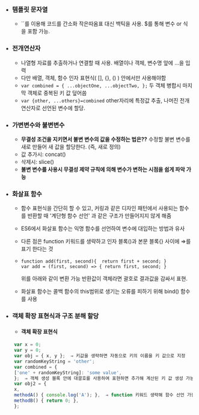 - ### 템플릿 문자열
  - ``를 이용해 코드를 간소화
작은따옴표 대신 백틱을 사용. $를 통해 변수 or 식을 포함 가능.
- ### 전개연산자
  - 나열형 자료를 추출하거나 연결할 때 사용. 배열이나 객체, 변수명 앞에 ...을 입력
  - 다만 배열, 객체, 함수 인자 표현식( [], {}, () ) 안에서만 사용해야함
  - `var combined = {
  ...objectOne,
  ...objectTwo,
  };`
  두 객체 병합시 마지막 객체로 중복된 키 값 덮어씀
  - `var {other, ...others}=combined`
  other자리에 특정값 추출, 나머진 전개연산자로 선언된 변수에 할당.
- ### 가변변수와 불변변수
  - **무결성 조건을 지키면서 불변 변수의 값을 수정하는 법은??** 
  수정할 불변 변수를 새로 만들어 새 값을 할당한다. (즉, 새로 정의)
  - 값 추가시: concat()
  - 삭제시: slice()
  - **불변 변수를 사용시 무결성 제약 규칙에 의해 변수가 변하는 시점을 쉽게 파악 가능**
- ### 화살표 함수
  - 함수 표현식을 간단히 할 수 있고, 커링과 같은 디자인 패턴에서 사용되는 함수를 반환할 때 '계단형 함수 선언' 과 같은 구조가 만들어지지 않게 해줌
  - ES6에서 화살표 함수는 익명 함수를 선언하여 변수에 대입하는 방법과 유사
  - 다른 점은 function 키워드를 생략하고 인자 블록()과 본문 블록{} 사이에 ⇒를 표기 한다는 것
  - ` function add(first, second){ 
  return first + second;
  } `
  ` var add = (first, second) => {
  return first, second;
  } `
  
    위를 아래와 같이 변환 가능
    반환값이 객체라면 괄호로 결과값을 감싸서 표현.
    
  - 화살표 함수는 콜백 함수의 this범위로 생기는 오류를 피하기 위해 bind() 함수를 사용
- ### 객체 확장 표현식과 구조 분해 할당
  - #### 객체 확장 표현식
```javascript
    var x = 0; 
    var y = 0;    
    var obj = { x, y };  ⇒ 키값을 생략하면 자동으로 키의 이름을 키 값으로 지정    
    var randomKeyString = 'other';
    var combined = {
    ['one' + randomKeyString]: 'some value',
    };  ⇒ 객체 생성 블록 안에 대괄호를 사용하여 표현하면 추가해 계산된 키 값 생성 가능
    var obj2 = {
    x,
    methodA() { console.log('A'); },  ⇒ function 키워드 생략해 함수 선언 가능
    methodB() { return 0; },
    }; 
  
  
  
  
  
  
  
  
  
